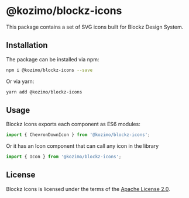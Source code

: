 # @kozimo/blockz-icons

This package contains a set of SVG icons built for Blockz Design System.

## Installation

The package can be installed via npm:

```bash
npm i @kozimo/blockz-icons --save
```

Or via yarn:

```bash
yarn add @kozimo/blockz-icons
```

## Usage

Blockz Icons exports each component as ES6 modules:

```js
import { ChevronDownIcon } from '@kozimo/blockz-icons';
```

Or it has an Icon component that can call any icon in the library

```js
import { Icon } from '@kozimo/blockz-icons';
```

## License

Blockz Icons is licensed under the terms of the [Apache License 2.0](LICENSE).
